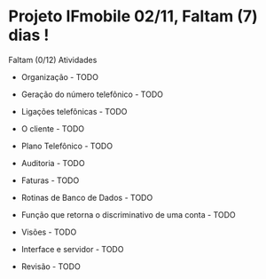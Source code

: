 # Projeto IFmobile 02/11, Faltam (7) dias !

Faltam (0/12) Atividades

- Organização                                               - TODO
 
- Geração do número telefônico                               - TODO
- Ligações telefônicas                                       - TODO
- O cliente                                                  - TODO
- Plano Telefônico                                           - TODO
- Auditoria                                                  - TODO
- Faturas                                                    - TODO
- Rotinas de Banco de Dados                                  - TODO
- Função que retorna o discriminativo de uma conta          - TODO
- Visões                                                    - TODO

- Interface e servidor                                      - TODO
- Revisão                                                   - TODO
